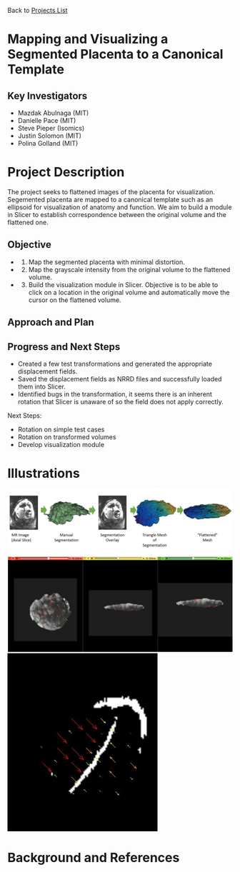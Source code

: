 Back to [Projects List](../../README.md#ProjectsList)

# Mapping and Visualizing a Segmented Placenta to a Canonical Template

## Key Investigators

- Mazdak Abulnaga (MIT)
- Danielle Pace (MIT)
- Steve Pieper (Isomics)
- Justin Solomon (MIT)
- Polina Golland (MIT)

# Project Description
The project seeks to flattened images of the placenta for visualization. Segemented placenta are mapped to a canonical template such as an ellipsoid for visualization of anatomy and function. 
We aim to build a module in Slicer to establish correspondence between the original volume and the flattened one.
## Objective

- 1. Map the segmented placenta with minimal distortion.
- 2. Map the grayscale intensity from the original volume to the flattened volume.
- 3. Build the visualization module in Slicer. Objective is to be able to click on a location in the original volume and automatically move the cursor on the flattened volume.

## Approach and Plan

## Progress and Next Steps
- Created a few test transformations and generated the appropriate displacement fields.
- Saved the displacement fields as NRRD files and successfully loaded them into Slicer.
- Identified bugs in the transformation, it seems there is an inherent rotation that Slicer is unaware of so the field does not apply correctly.

Next Steps:
- Rotation on simple test cases 
- Rotation on transformed volumes
- Develop visualization module

# Illustrations
![Flowchart of method](flow_chart.JPG)
![Vector fields of piecewise affine transformation on flattened volume](vector_fields.JPG)
![Example of a failed warp](warp.JPG)

# Background and References
